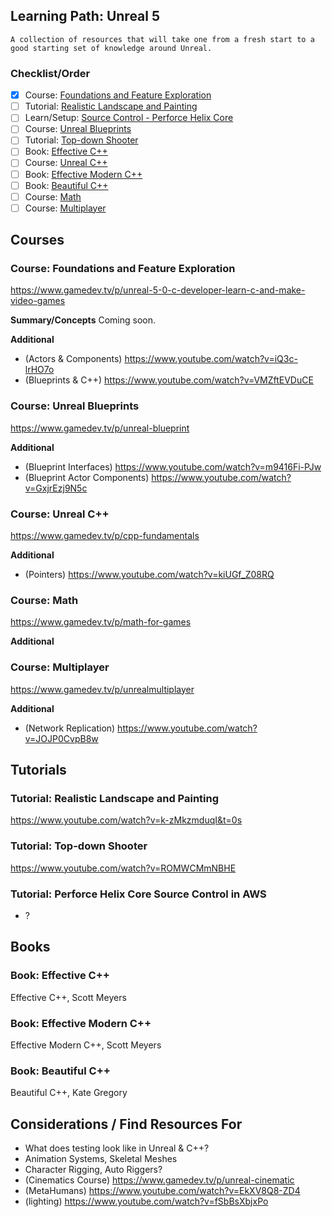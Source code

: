 ## Learning Path: Unreal 5
``` 
A collection of resources that will take one from a fresh start to a good starting set of knowledge around Unreal.
```

### Checklist/Order
- [x] Course: [Foundations and Feature Exploration](#course-foundations-and-feature-exploration)
- [ ] Tutorial: [Realistic Landscape and Painting](#tutorial-realistic-landscape-and-painting)
- [ ] Learn/Setup: [Source Control - Perforce Helix Core](#tutorial-perforce-helix-core-source-control-in-aws)
- [ ] Course: [Unreal Blueprints](#course-unreal-blueprints)
- [ ] Tutorial: [Top-down Shooter](#tutorial-top-down-shooter)
- [ ] Book: [Effective C++](#book-effective-c)
- [ ] Course: [Unreal C++](#course-unreal-c)
- [ ] Book: [Effective Modern C++](#book-effective-modern-c)
- [ ] Book: [Beautiful C++](#book-beautiful-c)
- [ ] Course: [Math](#course-math)
- [ ] Course: [Multiplayer](#course-multiplayer)

## Courses

### Course: Foundations and Feature Exploration
https://www.gamedev.tv/p/unreal-5-0-c-developer-learn-c-and-make-video-games

**Summary/Concepts**
Coming soon.

**Additional**
- (Actors & Components) https://www.youtube.com/watch?v=iQ3c-lrHO7o
- (Blueprints & C++) https://www.youtube.com/watch?v=VMZftEVDuCE

### Course: Unreal Blueprints
https://www.gamedev.tv/p/unreal-blueprint

**Additional**
- (Blueprint Interfaces) https://www.youtube.com/watch?v=m9416Fi-PJw
- (Blueprint Actor Components) https://www.youtube.com/watch?v=GxjrEzj9N5c

### Course: Unreal C++
https://www.gamedev.tv/p/cpp-fundamentals

**Additional**
- (Pointers) https://www.youtube.com/watch?v=kiUGf_Z08RQ

### Course: Math
https://www.gamedev.tv/p/math-for-games

**Additional**

### Course: Multiplayer
https://www.gamedev.tv/p/unrealmultiplayer

**Additional**

- (Network Replication) https://www.youtube.com/watch?v=JOJP0CvpB8w

## Tutorials

### Tutorial: Realistic Landscape and Painting
https://www.youtube.com/watch?v=k-zMkzmduqI&t=0s

### Tutorial: Top-down Shooter
https://www.youtube.com/watch?v=ROMWCMmNBHE

### Tutorial: Perforce Helix Core Source Control in AWS
- ?

## Books

### Book: Effective C++
Effective C++, Scott Meyers

### Book: Effective Modern C++
Effective Modern C++, Scott Meyers

### Book: Beautiful C++
Beautiful C++, Kate Gregory

## Considerations / Find Resources For

- What does testing look like in Unreal & C++?
- Animation Systems, Skeletal Meshes
- Character Rigging, Auto Riggers?
- (Cinematics Course) https://www.gamedev.tv/p/unreal-cinematic
- (MetaHumans) https://www.youtube.com/watch?v=EkXV8Q8-ZD4
- (lighting) https://www.youtube.com/watch?v=fSbBsXbjxPo

